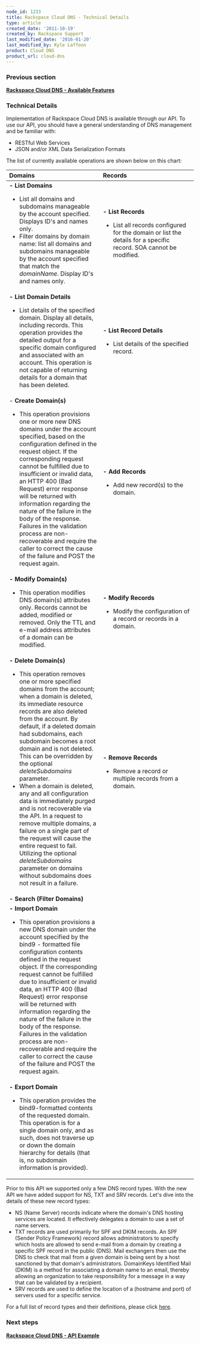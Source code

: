 ```yaml
---
node_id: 1233
title: Rackspace Cloud DNS - Technical Details
type: article
created_date: '2011-10-19'
created_by: Rackspace Support
last_modified_date: '2016-01-20'
last_modified_by: Kyle Laffoon
product: Cloud DNS
product_url: cloud-dns
---
```


### Previous section

**[Rackspace Cloud DNS - Available
Features](/how-to/rackspace-cloud-dns-available-features)**

### Technical Details

Implementation of Rackspace Cloud DNS is available through our API. To
use our API, you should have a general understanding of DNS management
and be familiar with:

-   RESTful Web Services
-   JSON and/or XML Data Serialization Formats

The list of currently available operations are shown below on this
chart:

<table>
<colgroup>
<col width="50%" />
<col width="50%" />
</colgroup>
<thead>
<tr class="header">
<th align="left">Domains</th>
<th align="left">Records</th>
</tr>
</thead>
<tbody>
<tr class="odd">
<td align="left"><strong>- List Domains</strong>
<ul>
<li>List all domains and subdomains manageable by the account specified. Displays ID's and names only.</li>
<li>Filter domains by domain name: list all domains and subdomains manageable by the account specified that match the <em>domainName</em>. Display ID's and names only.</li>
</ul></td>
<td align="left"><strong>- List Records</strong>
<ul>
<li>List all records configured for the domain or list the details for a specific record. SOA cannot be modified.</li>
</ul></td>
</tr>
<tr class="even">
<td align="left"><strong>- List Domain Details</strong>
<ul>
<li>List details of the specified domain. Display all details, including records. This operation provides the detailed output for a specific domain configured and associated with an account. This operation is not capable of returning details for a domain that has been deleted.</li>
</ul></td>
<td align="left"><strong>- List Record Details</strong><ul>
<li>List details of the specified record. </li>
</ul></td>
</tr>
<tr class="odd">
<td align="left">- <strong>Create Domain(s)</strong>
<ul>
<li>This operation provisions one or more new DNS domains under the account specified, based on the configuration defined in the request object. If the corresponding request cannot be fulfilled due to insufficient or invalid data, an HTTP 400 (Bad Request) error response will be returned with information regarding the nature of the failure in the body of the response. Failures in the validation process are non-recoverable and require the caller to correct the cause of the failure and POST the request again.</li>
</ul></td>
<td align="left"><strong>- Add Records</strong>
<ul>
<li>Add new record(s) to the domain.</li>
</ul></td>
</tr>
<tr class="even">
<td align="left"><strong>- Modify Domain(s)</strong>
<ul>
<li>This operation modifies DNS domain(s) attributes only. Records cannot be added, modified or removed. Only the TTL and e-mail address attributes of a domain can be modified.</li>
</ul></td>
<td align="left"><strong>- Modify Records</strong>
<ul>
<li>Modify the configuration of a record or records in a domain.</li>
</ul></td>
</tr>
<tr class="odd">
<td align="left"><strong>- Delete Domain(s)</strong>
<ul>
<li>This operation removes one or more specified domains from the account; when a domain is deleted, its immediate resource records are also deleted from the account. By default, if a deleted domain had subdomains, each subdomain becomes a root domain and is not deleted. This can be overridden by the optional <em>deleteSubdomains</em> parameter.</li>
<li>When a domain is deleted, any and all configuration data is immediately purged and is not recoverable via the API. In a request to remove multiple domains, a failure on a single part of the request will cause the entire request to fail. Utilizing the optional <em>deleteSubdomains</em> parameter on domains without subdomains does not result in a failure.</li>
</ul></td>
<td align="left"><strong>- Remove Records</strong>
<ul>
<li>Remove a record or multiple records from a domain.</li>
</ul></td>
</tr>
<tr class="even">
<td align="left"><strong>- Search (Filter Domains)</strong></td>
<td align="left"> </td>
</tr>
<tr class="odd">
<td align="left"><strong>- Import Domain</strong>
<ul>
<li>This operation provisions a new DNS domain under the account specified by the bind9 - formatted file configuration contents defined in the request object. If the corresponding request cannot be fulfilled due to insufficient or invalid data, an HTTP 400 (Bad Request) error response will be returned with information regarding the nature of the failure in the body of the response. Failures in the validation process are non-recoverable and require the caller to correct the cause of the failure and POST the request again.</li>
</ul></td>
<td align="left"> </td>
</tr>
<tr class="even">
<td align="left"><strong>- Export Domain</strong>
<ul>
<li>This operation provides the bind9-formatted contents of the requested domain. This operation is for a single domain only, and as such, does not traverse up or down the domain hierarchy for details (that is, no subdomain information is provided). </li>
</ul></td>
<td align="left"> </td>
</tr>
</tbody>
</table>

Prior to this API we supported only a few DNS record types. With the new
API we have added support for NS, TXT and SRV records. Let's dive into
the details of these new record types:

-   NS (Name Server) records indicate where the domain's DNS hosting
    services are located. It effectively delegates a domain to use a set
    of name servers.
-   TXT records are used primarily for SPF and DKIM records. An SPF
    (Sender Policy Framework) record allows administrators to specify
    which hosts are allowed to send e-mail from a domain by creating a
    specific SPF record in the public (DNS). Mail exchangers then use
    the DNS to check that mail from a given domain is being sent by a
    host sanctioned by that domain's administrators. DomainKeys
    Identified Mail (DKIM) is a method for associating a domain name to
    an email, thereby allowing an organization to take responsibility
    for a message in a way that can be validated by a recipient.
-   SRV records are used to define the location of a (hostname and port)
    of servers used for a specific service.

For a full list of record types and their definitions, please click
[here](/how-to/rackspace-cloud-dns-additional-resources).

### Next steps

**[Rackspace Cloud DNS - API
Example](/how-to/rackspace-cloud-dns-api-example)**
